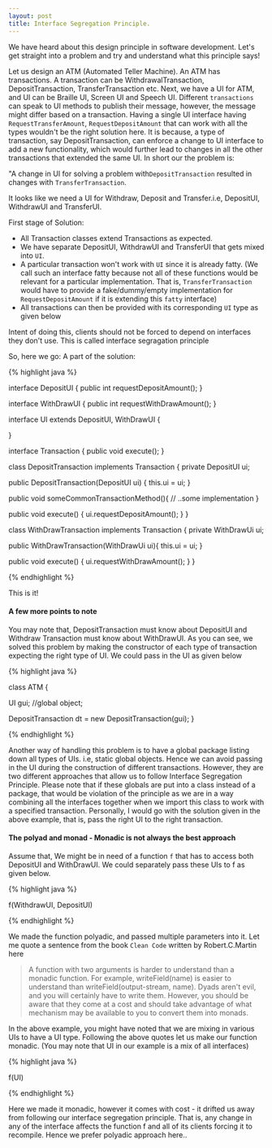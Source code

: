 ```yaml
---
layout: post
title: Interface Segregation Principle.
---
```

 
We have heard about this design principle in software development. 
Let's get straight into a problem and try and understand what this principle says!

Let us design an ATM (Automated Teller Machine).
An ATM has transactions. A transaction can be WithdrawalTransaction, DepositTransaction, TransferTransaction etc. 
Next, we have a UI for ATM, and UI can be Braille UI, Screen UI and Speech UI. 
Different `transactions` can speak to UI methods to publish their message, however, the message might differ based on a transaction.
Having a single UI interface having `RequestTransferAmount`, `RequestDepositAmount` that can work with all the types
wouldn't be the right solution here. It is because, a type of transaction, say DepositTransaction, can enforce a change to UI interface to add a new functionality, which would further lead to
changes in all the other transactions that extended the same UI. In short our the problem is: 

"A change in UI for solving a problem  with`DepositTransaction` resulted in changes with `TransferTransaction`. 

It looks like we need a UI for Withdraw, Deposit and Transfer.i.e, DepositUI, WithdrawUI and TransferUI. 

First stage of Solution: 
* All Transaction classes extend Transactions as expected. 
* We have separate DepositUI, WithdrawUI and TransferUI that gets mixed into `UI`. 
* A particular transaction won't work with `UI` since it is already fatty. (We call such an interface fatty because not all of these functions would be relevant for a particular implementation. That is, `TransferTransaction` would have to provide a fake/dummy/empty implementation for `RequestDepositAmount` if it is extending this `fatty` interface)
* All transactions can then be provided with its corresponding `UI` type as given below 

Intent of doing this, clients should not be forced to depend on interfaces they don't use. This is called interface segragation principle

So, here we go: A part of the solution:

{% highlight java %}

interface DepositUI {
    public int requestDepositAmount();
}

interface WithDrawUI {
    public int requestWithDrawAmount();
}

interface UI extends DepositUI, WithDrawUI {
    
}

interface Transaction {
    public void execute();
}

class DepositTransaction implements Transaction {
    private DepositUI ui;

   public DepositTransaction(DepositUI ui) {
        this.ui = ui;
   }
    
   public void someCommonTransactionMethod(){
        // ..some implementation
   }

   public void execute() {
        ui.requestDepositAmount();
    }
}

class WithDrawTransaction implements  Transaction {
   private WithDrawUi ui;

   public WithDrawTransaction(WithDrawUi ui){
        this.ui = ui;
   }

   public void execute() {
     ui.requestWithDrawAmount();
   }
}

{% endhighlight %}

This is it!

#### A few more points to note

You may note that, DepositTransaction must know about DepositUI and Withdraw Transaction must know about WithDrawUI. As you can see,
we solved this problem by making the constructor of each type of transaction expecting the right type of UI. We could pass in the UI
as given below

{% highlight java %}

class ATM {

   UI gui;  //global object;

   DepositTransaction dt = new DepositTransaction(gui);
}

{% endhighlight %}

Another way of handling this problem is to have a global package listing down all types of UIs. i.e, static global objects. Hence we can avoid
passing in the UI during the construction of different transactions. However, they are two different approaches that allow us to follow 
Interface Segregation Principle. Please note that if these globals are put into a class instead of a package, that would be violation of the principle as we are in a way
combining all the interfaces together when we import this class to work with a specified transaction. Personally, I would go with the solution
given in the above example, that is, pass the right UI to the right transaction.


#### The polyad and monad - Monadic is not always the best approach
Assume that, We might be in need of a function `f` that has to access both DepositUI and
WithDrawUI. We could separately pass these UIs to f as given below. 

{% highlight java %}
  
  f(WithdrawUI, DepositUI)

{% endhighlight %}

We made the function polyadic, and passed multiple parameters into it. 
Let me quote a sentence from the book `Clean Code` written by Robert.C.Martin here

> A function with two arguments is harder to understand than a monadic function. For example, writeField(name) is easier to understand than writeField(output-stream, name).
> Dyads aren't evil, and you will certainly have to write them. However, you should be aware that they come at a cost and should take advantage of what mechanism may be available to you to convert them into monads.

In the above example, you might have noted that we are mixing in various UIs to have a UI type. Following the above quotes
let us make our function monadic. (You may note that UI in our example is a mix of all interfaces)

{% highlight java %}
  
  f(UI)

{% endhighlight %}

Here we made it monadic, however it comes with cost - it  drifted us away from following our interface segregation principle. That is, any change in any of the interface affects the function f and all of its clients
forcing it to recompile. Hence we prefer polyadic approach here..

